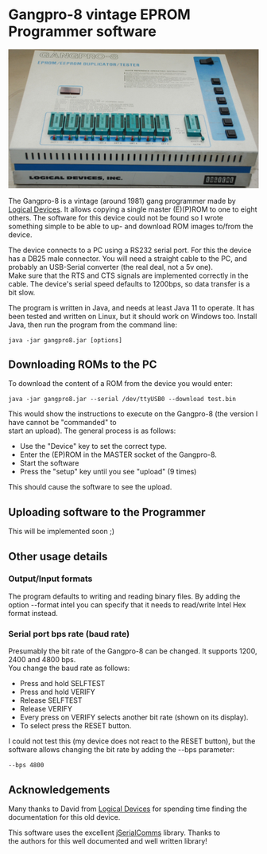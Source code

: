 # Gangpro-8 vintage EPROM Programmer software

![The Gangpro-8 programmer from Logical Devices](https://raw.githubusercontent.com/fjalvingh/gangpro-8/master/gangpro8.jpg)

The Gangpro-8 is a vintage (around 1981) gang programmer made by [Logical Devices](http://www.logicaldevices.com/). It
allows copying a single master (E)(P)ROM to one to eight others. The software for this device could not be found so
I wrote something simple to be able to up- and download ROM images to/from the device.

The device connects to a PC using a RS232 serial port. For this the device has a DB25 male connector. You
will need a straight cable to the PC, and probably an USB-Serial converter (the real deal, not a 5v one).  
Make sure that the RTS and CTS signals are implemented correctly in the cable.
The device's serial speed defaults to 1200bps, so data transfer is a bit slow.

The program is written in Java, and needs at least Java 11 to operate. It has
been tested and written on Linux, but it should work on Windows too.
Install Java, then run the program from the command line:

    java -jar gangpro8.jar [options]

## Downloading ROMs to the PC

To download the content of a ROM from the device you would enter:

    java -jar gangpro8.jar --serial /dev/ttyUSB0 --download test.bin 

This would show the instructions to execute on the Gangpro-8 (the version I have cannot be "commanded" to  
start an upload). The general process is as follows:

* Use the "Device" key to set the correct type.
* Enter the (EP)ROM in the MASTER socket of the Gangpro-8.
* Start the software
* Press the "setup" key until you see "upload" (9 times)

This should cause the software to see the upload.

## Uploading software to the Programmer

This will be implemented soon ;)


## Other usage details

### Output/Input formats

The program defaults to writing and reading binary files. By adding the
option --format intel you can specify that it needs to read/write Intel Hex
format instead.

### Serial port bps rate (baud rate)

Presumably the bit rate of the Gangpro-8 can be changed. It supports 1200, 2400 and 4800 bps.  
You change the baud rate as follows:

* Press and hold SELFTEST
* Press and hold VERIFY
* Release SELFTEST
* Release VERIFY
* Every press on VERIFY selects another bit rate (shown on its display).
* To select press the RESET button.

I could not test this (my device does not react to the RESET button), but the
software allows changing the bit rate by adding the --bps parameter:

    --bps 4800

## Acknowledgements

Many thanks to David from [Logical Devices](http://www.logicaldevices.com/) for spending time finding the documentation
for this old device.

This software uses the excellent [jSerialComms](https://github.com/Fazecast/jSerialComm) library. Thanks to  
the authors for this well documented and well written library!

